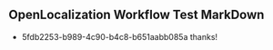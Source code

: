 ## OpenLocalization Workflow Test MarkDown
* 5fdb2253-b989-4c90-b4c8-b651aabb085a thanks!

<!--HONumber=Feb17_HO1-->


